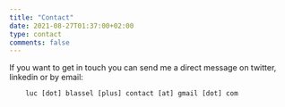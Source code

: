 ```yaml
---
title: "Contact"
date: 2021-08-27T01:37:00+02:00
type: contact
comments: false
---
```


If you want to get in touch you can send me a direct message on twitter, linkedin or by email:  

```plaintext
    luc [dot] blassel [plus] contact [at] gmail [dot] com
```